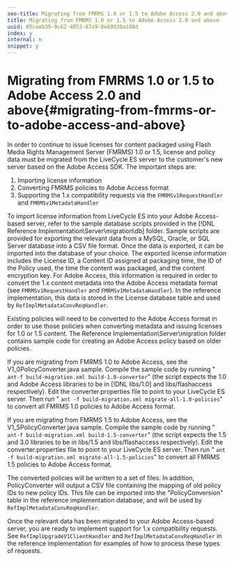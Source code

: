 ```yaml
---
seo-title: Migrating from FMRMS 1.0 or 1.5 to Adobe Access 2.0 and above
title: Migrating from FMRMS 1.0 or 1.5 to Adobe Access 2.0 and above
uuid: 05caeb39-0c62-4053-87a9-8e89030a188d
index: y
internal: n
snippet: y
---
```


# Migrating from FMRMS 1.0 or 1.5 to Adobe Access 2.0 and above{#migrating-from-fmrms-or-to-adobe-access-and-above}

In order to continue to issue licenses for content packaged using Flash Media Rights Management Server (FMRMS) 1.0 or 1.5, license and policy data must be migrated from the LiveCycle ES server to the customer's new server based on the Adobe Access SDK. The important steps are:

1. Importing license information 
1. Converting FMRMS policies to Adobe Access format 
1. Supporting the 1.x compatibility requests via the `FMRMSv1RequestHandler` and `FMRMSv1MetadataHandler`

To import license information from LiveCycle ES into your Adobe Access-based server, refer to the sample database scripts provided in the [!DNL Reference Implementation\Server\migration\db] folder. Sample scripts are provided for exporting the relevant data from a MySQL, Oracle, or SQL Server database into a CSV file format. Once the data is exported, it can be imported into the database of your choice. The exported license information includes the License ID, a Content ID assigned at packaging time, the ID of the Policy used, the time the content was packaged, and the content encryption key. For Adobe Access, this information is required in order to convert the 1.x content metadata into the Adobe Access metadata format (see `FMRMSv1RequestHandler` and `FMRMSv1MetadataHandler`). In the reference implementation, this data is stored in the License database table and used by `RefImplMetadataConvReqHandler`.

Existing policies will need to be converted to the Adobe Access format in order to use those policies when converting metadata and issuing licenses for 1.0 or 1.5 content. The Reference Implementation\Server\migration folder contains sample code for creating an Adobe Access policy based on older policies.

If you are migrating from FMRMS 1.0 to Adobe Access, see the V1_0PolicyConverter.java sample. Compile the sample code by running " `ant-f build-migration.xml build-1.0-converter`" (the script expects the 1.0 and Adobe Access libraries to be in [!DNL libs/1.0] and libs/flashaccess respectively). Edit the converter.properties file to point to your LiveCycle ES server. Then run " `ant -f build-migration.xml migrate-all-1.0-policies`" to convert all FMRMS 1.0 policies to Adobe Access format.

If you are migrating from FMRMS 1.5 to Adobe Access, see the V1_5PolicyConverter.java sample. Compile the sample code by running " `ant-f build-migration.xml build-1.5-converter`" (the script expects the 1.5 and 3.0 libraries to be in libs/1.5 and libs/flashaccess respectively). Edit the converter.properties file to point to your LiveCycle ES server. Then run " `ant -f build-migration.xml migrate-all-1.5-policies`" to convert all FMRMS 1.5 policies to Adobe Access format.

The converted policies will be written to a set of files. In addition, PolicyConverter will output a CSV file containing the mapping of old policy IDs to new policy IDs. This file can be imported into the "PolicyConversion" table in the reference implementation database, and will be used by `RefImplMetadataConvReqHandler`.

Once the relevant data has been migrated to your Adobe Access-based server, you are ready to implement support for 1.x compatibility requests. See `RefImplUpgradeV1ClientHandler` and `RefImplMetadataConvReqHandler` in the reference implementation for examples of how to process these types of requests. 
